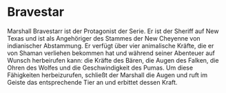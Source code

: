 # Bravestar
Marshall Bravestarr ist der Protagonist der Serie.
Er ist der Sheriff auf New Texas und ist als Angehöriger des Stammes der New Cheyenne von indianischer Abstammung.
Er verfügt über vier animalische Kräfte, die er von Shaman verliehen bekommen hat und während seiner Abenteuer auf Wunsch herbeirufen kann:
die Kräfte des Bären, die Augen des Falken, die Ohren des Wolfes und die Geschwindigkeit des Pumas.
Um diese Fähigkeiten herbeizurufen, schließt der Marshall die Augen und ruft im Geiste das entsprechende Tier an und erbittet dessen Kraft.